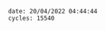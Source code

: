 

                date: 20/04/2022 04:44:44
                cycles: 15540

                         